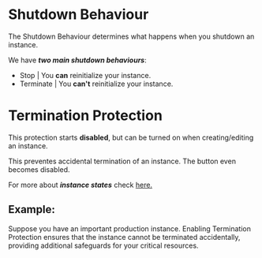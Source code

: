 # Shutdown Behaviour
The Shutdown Behaviour determines what happens when you shutdown an instance. 

We have ***two main shutdown behaviours***:
- Stop  | You **can** reinitialize your instance.
- Terminate | You **can't** reinitialize your instance.

# Termination Protection
This protection starts **disabled**, but can be turned on when creating/editing an instance.

This preventes accidental termination of an instance. The button even becomes disabled.

For more about ***instance states*** check [here.](ec2_ec2_instances-states.md)

## Example:
Suppose you have an important production instance. Enabling Termination Protection ensures that the instance cannot be terminated accidentally, providing additional safeguards for your critical resources.
